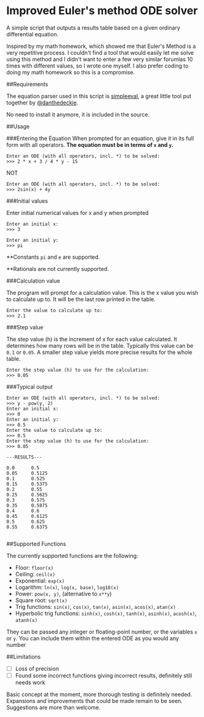 Improved Euler's method ODE solver
======================

A simple script that outputs a results table based on a given ordinary differential equation.

Inspired by my math homework, which showed me that Euler's Method is a very repetitive process.  I couldn't find a tool that would easily let me solve using this method and I didn't want to enter a few very similar forumlas 10 times with different values, so I wrote one myself. I also prefer coding to doing my math homework so this is a compromise.

##Requirements

The equation parser used in this script is [simpleeval](https://github.com/danthedeckie/simpleeval), a great little tool put together by [@danthedeckie](http://github.com/danthedeckie). 

No need to install it anymore, it is included in the source.


##Usage

###Entering the Equation
When prompted for an equation, give it in its full form with all operators. **The equation must be in terms of `x` and `y`.**

```
Enter an ODE (with all operators, incl. *) to be solved: 
>>> 2 * x + 3 / 4 * y - 15
```
NOT

```
Enter an ODE (with all operators, incl. *) to be solved: 
>>> 2sin(x) + 4y
```

###Initial values

Enter initial numerical values for x and y when prompted

```
Enter an initial x: 
>>> 3

Enter an initial y: 
>>> pi
```

**Constants `pi` and `e` are supported.

**Rationals are not currently supported.

###Calculation value

The program will prompt for a calculation value. This is the x value you wish to calculate up to. It will be the last row printed in the table.

```
Enter the value to calculate up to: 
>>> 2.1
```

###Step value

The step value (h) is the increment of x for each value calculated. It determines how many rows will be in the table. Typically this value can be `0.1` or `0.05`. A smaller step value yields more precise results for the whole table.

```
Enter the step value (h) to use for the calculation: 
>>> 0.05
```
###Typical output
```
Enter an ODE (with all operators, incl. *) to be solved: 
>>> y - pow(y, 2)
Enter an initial x: 
>>> 0
Enter an initial y: 
>>> 0.5
Enter the value to calculate up to: 
>>> 0.5
Enter the step value (h) to use for the calculation:
>>> 0.05

---RESULTS---

0.0 	 0.5
0.05 	 0.5125
0.1 	 0.525
0.15 	 0.5375
0.2 	 0.55
0.25 	 0.5625
0.3 	 0.575
0.35 	 0.5875
0.4 	 0.6
0.45 	 0.6125
0.5 	 0.625
0.55 	 0.6375


```

##Supported Functions

The currently supported functions are the following:

- Floor: `floor(x)`
- Ceiling: `ceil(x)`
- Exponential: `exp(x)`
- Logarithm: `ln(x)`, `log(x, base)`, `log10(x)`
- Power: `pow(x, y)`, (alternative to `x**y`)
- Square root: `sqrt(x)`
- Trig functions: `sin(x)`, `cos(x)`, `tan(x)`, `asin(x)`, `acos(x)`, `atan(x)`
- Hyperbolic trig functions: `sinh(x)`, `cosh(x)`, `tanh(x)`, `asinh(x)`, `acosh(x)`, `atanh(x)`

They can be passed any integer or floating-point number, or the variables `x` or `y`. You can include them within the entered ODE as you would any number


##Limitations

- [ ] Loss of precision
- [ ] Found some incorrect functions giving incorrect results, definitely still needs work

Basic concept at the moment, more thorough testing is definitely needed. Expansions and improvements that could be made remain to be seen. Suggestions are more than welcome.
